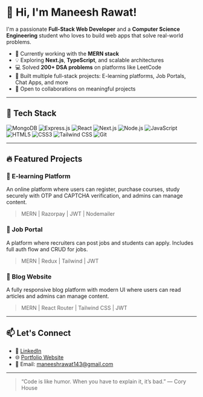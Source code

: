 # 👋 Hi, I'm Maneesh Rawat!

I'm a passionate **Full-Stack Web Developer** and a **Computer Science Engineering** student who loves to build web apps that solve real-world problems.

- 🔭 Currently working with the **MERN stack**
- 💡 Exploring **Next.js**, **TypeScript**, and scalable architectures
- 💻 Solved **200+ DSA problems** on platforms like LeetCode
- 🚀 Built multiple full-stack projects: E-learning platforms, Job Portals, Chat Apps, and more
- 🤝 Open to collaborations on meaningful projects

---

## 🚀 Tech Stack

![MongoDB](https://img.shields.io/badge/-MongoDB-4EA94B?style=for-the-badge&logo=mongodb&logoColor=white)
![Express.js](https://img.shields.io/badge/-Express.js-000000?style=for-the-badge&logo=express&logoColor=white)
![React](https://img.shields.io/badge/-React-61DAFB?style=for-the-badge&logo=react&logoColor=black)
![Next.js](https://img.shields.io/badge/-Next.js-000000?style=for-the-badge&logo=next.js&logoColor=white)
![Node.js](https://img.shields.io/badge/-Node.js-339933?style=for-the-badge&logo=node.js&logoColor=white)
![JavaScript](https://img.shields.io/badge/-JavaScript-F7DF1E?style=for-the-badge&logo=javascript&logoColor=black)
![HTML5](https://img.shields.io/badge/-HTML5-E34F26?style=for-the-badge&logo=html5&logoColor=white)
![CSS3](https://img.shields.io/badge/-CSS3-1572B6?style=for-the-badge&logo=css3)
![Tailwind CSS](https://img.shields.io/badge/-Tailwind_CSS-38B2AC?style=for-the-badge&logo=tailwind-css&logoColor=white)
![Git](https://img.shields.io/badge/-Git-F05032?style=for-the-badge&logo=git&logoColor=white)

---

## 🔥 Featured Projects

### 🧠 E-learning Platform
An online platform where users can register, purchase courses, study securely with OTP and CAPTCHA verification, and admins can manage content.  
> MERN | Razorpay | JWT | Nodemailer

### 💼 Job Portal
A platform where recruiters can post jobs and students can apply. Includes full auth flow and CRUD for jobs.  
> MERN | Redux | Tailwind | JWT

### 📝 Blog Website
A fully responsive blog platform with modern UI where users can read articles and admins can manage content.  
> MERN | React Router | Tailwind CSS | JWT

---

## 📫 Let's Connect

- 💼 [LinkedIn](https://www.linkedin.com/in/maneesh-rawat/)
- 🌐 [Portfolio Website](https://portfolio-frontend-tan-one.vercel.app/)
- 📧 Email: maneeshrawat143@gmail.com

---

> “Code is like humor. When you have to explain it, it’s bad.” — Cory House
